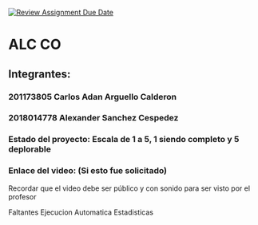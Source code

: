 [![Review Assignment Due Date](https://classroom.github.com/assets/deadline-readme-button-24ddc0f5d75046c5622901739e7c5dd533143b0c8e959d652212380cedb1ea36.svg)](https://classroom.github.com/a/nMiEyf8L)
# ALC CO
## Integrantes:
### 201173805 Carlos Adan Arguello Calderon
### 2018014778 Alexander Sanchez Cespedez

### Estado del proyecto: Escala de 1 a 5, 1 siendo completo y 5 deplorable
### Enlace del video: (Si esto fue solicitado)
Recordar que el video debe ser público y con sonido para ser visto por el profesor

Faltantes
Ejecucion Automatica
Estadisticas
